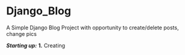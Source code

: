 # Django_Blog
A Simple Django Blog Project with opportunity to create/delete posts, change pics 


___Starting up:___
__1.__ Creating 
